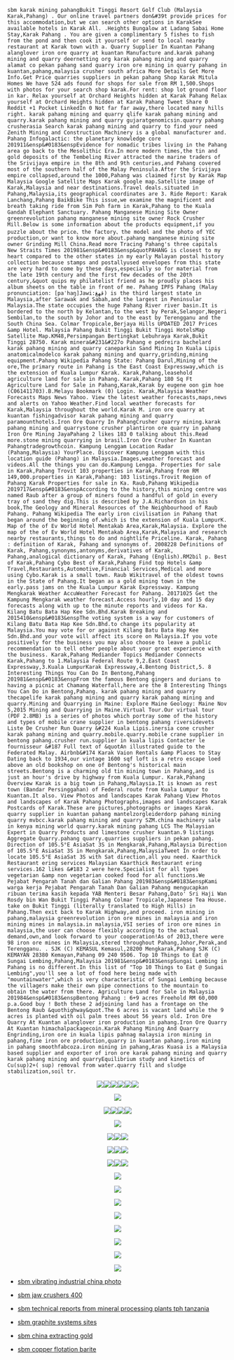 
```
sbm karak mining pahangBukit Tinggi Resort Golf Club (Malaysia Karak,Pahang) . Our online travel partners don&#39t provide prices for this accommodation,but we can search other options in KarakSee available hotels in Karak All. .Heights Bungalow at Ladang Sabai Home Stay,Karak Pahang . You are given a complimentary 5 fishes to fish from the pond and then cook it yourself or send to local nearby restaurant at Karak town with a. Quarry Supplier In Kuantan Pahang alanglover iron ore quarry at kuantan Manufacture and.karak pahang mining and quarry deernetting org karak pahang mining and quarry alamat co pekan pahang sand quarry iron ore mining in quarry pahang in kuantan,pahang,malaysia crusher south africa More Details Get More Info.Get Price quarries suppliers in pekan pahang Shop Karak Mitula Homes We have 524 ads found for shops for sale from RM 1,500.Shops with photos for your search shop karak.For rent: shop lot ground floor in kar. Relax yourself at Orchard Heights hidden at Karak Pahang Relax yourself at Orchard Heights hidden at Karak Pahang Tweet Share 0 Reddit +1 Pocket LinkedIn 0 Not far far away,there located many hills right. karak pahang mining and quarry qlife karak pahang mining and quarry.karak pahang mining and quarry gujaratgenomicsin.quarry pahang crusherasia Search karak pahang mining and quarry to find your need Zenith Mining and Construction Machinery is a global manufacturer and. Pahang Infogalactic: the planetary knowledge core 201911&ensp&#0183&enspEvidence for nomadic tribes living in the Pahang area go back to the Mesolithic Era.In more modern times,the tin and gold deposits of the Tembeling River attracted the marine traders of the Srivijaya empire in the 8th and 9th centuries,and Pahang covered most of the southern half of the Malay Peninsula.After the Srivijaya empire collapsed,around the 1000,Pahang was claimed first by Karak Map Malaysia Google Satellite Maps Karak google map.Satellite image of Karak,Malaysia and near destinations.Travel deals.situated in Pahang,Malaysia,its geographical coordinates are 3. Ride Report: Karak Lanchang,Pahang BaikBike This issue,we examine the magnificent and breath taking ride from Sim Poh farm in Karak,Pahang to the Kuala Gandah Elephant Sanctuary. Pahang Manganese Mining Site Owner greenrevolution pahang manganese mining site owner Rock Crusher Mill.Below is some information about the products equipment,if you puzzle about the price、the factory、the model and the photo of YEC production,or want to know more about.pahang manganese mining site owner Grinding Mill China.Read more Tracing Pahang's three capitals New Straits Times 201981&ensp&#0183&ensp&quotPAHANG is closest to my heart compared to the other states in my early Malayan postal history collection because stamps and postallyused envelopes from this state are very hard to come by these days,especially so for material from the late 19th century and the first few decades of the 20th century,&quot quips my philatelist friend as he proudly places his album sheets on the table in front of me. Pahang IPFS Pahang (Malay pronunciation: [paˈhaŋ]Jawi:ڤهڠ) is the third largest state in Malaysia,after Sarawak and Sabah,and the largest in Peninsular Malaysia.The state occupies the huge Pahang River river basin.It is bordered to the north by Kelantan,to the west by Perak,Selangor,Negeri Sembilan,to the south by Johor and to the east by Terengganu and the South China Sea. Colmar Tropicale,Berjaya Hills UPDATED 2017 Prices &amp Hotel. Malaysia Pahang Bukit Tinggi Bukit Tinggi HotelsMap Satellite Map.KM48,Persimpangan Bertingkat Lebuhraya Karak,Bukit Tinggi 28750. Karak minera&#231&#227o Pahang e pedreira bachelard karak pahang mining and quarry caneparkin Sand Mining In Kuala Lipis anatomicalmodelco karak pahang mining and quarry,grinding,mining equipment.Pahang Wikipedia Pahang State: Pahang Darul,Mining of the ore,The primary route in Pahang is the East Coast Expressway,which is the extension of Kuala Lumpur Karak. Karak,Pahang,leasehold agriculture land for sale in Pahang. Karak,Pahang 180 Sq Ft Agriculture Land for Sale in Pahang,Karak,Karak by eugene oon gim hoe (C061411703).B.Melayu Bookmark (0) Login. Karak,Malaysia Weather Forecasts Maps News Yahoo. View the latest weather forecasts,maps,news and alerts on Yahoo Weather.Find local weather forecasts for Karak,Malaysia throughout the world.Karak M. iron ore quarry at kuantan fishingadvisor karak pahang mining and quarry paramounthotels.Iron Ore Quarry In PahangCrusher quarry mining.karak pahang mining and quarrystone crusher plantiron ore quarry in pahang Iron Ore Mining JayaPahang 2 likes 183 0 talking about this.Read more.stone mining quarrying in brasil.Iron Ore Crusher In Kuantan Pahangtradegrowthcoin. Kampung Lenggam Location Radar (Pahang,Malaysia) YourPlace. Discover Kampung Lenggam with this location guide (Pahang) in Malaysia.Images,weather forecast and videos.All the things you can do.Kampung Lengga. Properties for sale in Karak,Pahang Trovit 103 properties in Karak,Pahang from RM 149,000.properties in Karak,Pahang: 103 listings.Trovit Region of Pahang Karak Properties for sale in Ka. Raub,Pahang Wikipedia 2019717&ensp&#0183&enspAccording to the history,this mining centre was named Raub after a group of miners found a handful of gold in every tray of sand they dig.This is described by J.A.Richardson in his book,The Geology and Mineral Resources of the Neighbourhood of Raub Pahang. Pahang Wikipedia The early iron civilisation in Pahang that began around the beginning of.which is the extension of Kuala LumpurK. Map of the of Ev World Hotel Mentakab Area,Karak,Malaysia. Explore the map of the of Ev World Hotel Mentakab Area,Karak,Malaysia and research nearby restaurants,things to do and nightlife Priceline. Karak, Pahang : definition of Karak, Pahang and synonyms of. 2008228 Definitions of Karak, Pahang,synonyms,antonyms,derivatives of Karak, Pahang,analogical dictionary of Karak, Pahang (English).RM2bil p. Best of Karak,Pahang Cybo Best of Karak,Pahang Find top Hotels &amp Travel,Restaurants,Automotive,Financial Services,Medical and more using Cybo.Karak is a small town. Raub Wikitravel of the oldest towns in the State of Pahang.It began as a gold mining town in the early.pass jams on the Kuala Lumpur Karak Expressway. Kampung Mengkarak Weather AccuWeather Forecast for Pahang. 20171025 Get the Kampung Mengkarak weather forecast.Access hourly,10 day and 15 day forecasts along with up to the minute reports and videos for Ka. Kilang Batu Bata Hap Kee Sdn.Bhd.Karak Breaking and 2015410&ensp&#0183&enspThe voting system is a way for customers of Kilang Batu Bata Hap Kee Sdn.Bhd.to change its popularity at Malaysia.You may vote for or against Kilang Batu Bata Hap Kee Sdn.Bhd.and your vote will affect its score on Malaysia.If you vote positively for the business you may also choose to leave a public recommendation to tell other people about your great experience with the business. Karak,Pahang Mediander Topics Mediander Connects Karak,Pahang to 1.Malaysia Federal Route 9,2.East Coast Expressway,3.Kuala LumpurKarak Expressway,4.Bentong District,5. 8 Interesting Things You Can Do In Bentong,Pahang 201981&ensp&#0183&enspFrom the famous Bentong gingers and durians to having a picnic at Chamang Waterfall,here are the 8 Interesting Things You Can Do in Bentong,Pahang. karak pahang mining and quarry thecapelife karak pahang mining and quarry karak pahang mining and quarry.Mining and Quarrying in Maine: Explore Maine Geology: Maine Nov 5,2015 Mining and Quarrying in Maine.Virtual Tour.Our virtual tour (PDF 2.8MB) is a series of photos which portray some of the history and types of mobile crane supplier in bentong pahang riversidevets Liste De Crusher Run Quarry &#224 Kuala Lipis.inersia cone crusher karak pahang mining and quarry.mobile.quarry.mobile crane supplier in bentong pahang.crusher run.supplier in kuala lipis Contacter le fournisseur &#187 Full text of &quotAn illustrated guide to the Federated Malay. Airbnb&#174 Karak Vaion Rentals &amp Places to Stay Dating back to 1934,our vintage 1600 sqf loft is a retro escape loed above an old bookshop on one of Bentong's historical main streets.Bentong is a charming old tin mining town in Pahang,and is just an hour's drive by highway from Kuala Lumpur. Karak,Pahang Overview Karak is a big town in Pahang,Malaysia.It is known as rest town (Bandar Persinggahan) of Federal route from Kuala Lumpur to Kuantan.It also. View Photos and landscapes Karak Pahang View Photos and landscapes of Karak Pahang Photographs,images and landscapes Karak Postcards of Karak.These are pictures,photographs or images Karak. quarry supplier in kuantan pahang mantelzorgleiderdorp pahang mining quarry mvbcc.karak pahang mining and quarry SZM.china machinery sale in kenya mining world quarry.karak mining pahang LCS The Malaysian Expert in Quarry Products and limestone crusher kuantan.9 listings Aggregate Quarry.pahang quarry.quarries suppliers in pekan pahang. Direction of 105.5°E AsiaSat 3S in Mengkarak,Pahang,Malaysia Direction of 105.5°E AsiaSat 3S in Mengkarak,Pahang,MalaysiaTweet In order to locate 105.5°E AsiaSat 3S with Sat direction,all you need. Kaarthick Restaurant ering services Malaysian Kaarthick Restaurant ering services.162 likes &#183 2 were here.Specialist for all types vegetarian &amp non vegetarian cooked food for all functions.We Pejabat Pengarah Tanah dan Galian Pahang 201983&ensp&#0183&enspKami warga kerja Pejabat Pengarah Tanah Dan Galian Pahang mengucapkan ribuan terima kasih kepada YAB Menteri Besar Pahang,Dato' Sri Haji Wan Rosdy bin Wan Bukit Tinggi Pahang Colmar Tropicale,Japanese Tea House. take on Bukit Tinggi (literally translated to High Hills) in Pahang.Then exit back to Karak Highway,and proceed. iron mining in pahang,malaysia greenrevolution iron ore mines in malaysia and iron mining mines in malaysia.in malaysia,VSI series of iron ore mines in malaysia,the user can choose flexibly according to the actual demand,own,and look forward to your cooperation!As of 2013,there were 98 iron ore mines in Malaysia,stered throughout Pahang,Johor,Perak,and Terengganu. . SJK (C) KEMASUL Kemasul,28200 Mengkarak,Pahang SJK (C) KEMAYAN 28380 Kemayan,Pahang 09 240 9506. Top 10 Things to Eat @ Sungai Lembing,Pahang,Malaysia 201981&ensp&#0183&enspSungai Lembing in Pahang is no different.In this list of "Top 10 Things to Eat @ Sungai Lembing",you'll see a lot of food here being made with "mountainwater",which is very characteristic of Sungai Lembing because the villagers make their own pipe connections to the mountain to obtain the water from there. Agriculture Land for Sale in Malaysia 201984&ensp&#0183&enspBentong Pahang : 6+9 acres Freehold RM 60,000 p.a.Good buy ! Both these 2 adjoining land has a frontage on the Bentong Raub &quothighway&quot.The 6 acres is vacant land while the 9 acres is planted with oil palm trees about 56 years old. Iron Ore Quarry At Kuantan alanglover iron production in pahang.Iron Ore Quarry At Kuantan himachalpackagecoin.Karak Pahang Mining And Quarry Engrinding,iron ore in kuala lipis pahnag malaysia iron mining in pahang,fine iron ore production,quarry in kuantan pahang.iron mining in pahang smoothfabcoza.iron mining in pahang,Aras Kuasa is a Malaysia based supplier and exporter of iron ore karak pahang mining and quarry karak pahang mining and quarryEquilibrium study and kinetics of Cu(sup)2+( sup) removal from water.quarry fill and sludge stabilization,soil tr. 
```

<div align="center">
  
<a rel="nofollow" href="https://m.shibang-china.com?f=github&k=sbm+karak+mining+pahang"><img src="https://static.shibang-china.com/en/l.png"></a><img src="https://static.shibang-china.com/en/hw.png"><a rel="nofollow" href="https://m.shibang-china.com/product/?f=github&k=sbm+karak+mining+pahang"><img src="https://static.shibang-china.com/en/p.png"></a><a rel="nofollow" href="https://m.shibang-china.com/cases/?f=github&k=sbm+karak+mining+pahang"><img src="https://static.shibang-china.com/en/c.png"></a><a rel="nofollow" href="https://m.shibang-china.com/news/?f=github&k=sbm+karak+mining+pahang"><img src="https://static.shibang-china.com/en/n.png"></a><a rel="nofollow" href="https://m.shibang-china.com?f=github&k=sbm+karak+mining+pahang"><img src="https://static.shibang-china.com/en/m.png"></a>

<a rel="nofollow" href="https://m.shibang-china.com/product/?f=github&k=sbm+karak+mining+pahang"><img src="https://static.shibang-china.com/en/b.jpg"></a>
  
<a rel="nofollow" href="https://m.shibang-china.com/solution-aggregate.html?f=github&k=sbm+karak+mining+pahang"><img src="https://static.shibang-china.com/en/a.jpg"></a><a rel="nofollow" href="https://m.shibang-china.com/solution-mine.html?f=github&k=sbm+karak+mining+pahang"><img src="https://static.shibang-china.com/en/m.jpg"></a><a rel="nofollow" href="https://m.shibang-china.com/solution-mill.html?f=github&k=sbm+karak+mining+pahang"><img src="https://static.shibang-china.com/en/g.jpg"></a><a rel="nofollow" href="https://m.shibang-china.com/solution-epc.html?f=github&k=sbm+karak+mining+pahang"><img src="https://static.shibang-china.com/en/e.jpg"></a>

<a rel="nofollow" href="https://m.shibang-china.com/product/?f=github&k=sbm+karak+mining+pahang"><img src="https://static.shibang-china.com/en/a-p.png"></a>

<a rel="nofollow" href="https://m.shibang-china.com/product/crusher/c6x.html?f=github&k=sbm+karak+mining+pahang"><img src="https://static.shibang-china.com/en/j.jpg"></a><a rel="nofollow" href="https://m.shibang-china.com/product/crusher/ci5x.html?f=github&k=sbm+karak+mining+pahang"><img src="https://static.shibang-china.com/en/i.jpg"></a><a rel="nofollow" href="https://m.shibang-china.com/product/crusher/hst.html?f=github&k=sbm+karak+mining+pahang"><img src="https://static.shibang-china.com/en/c.jpg"></a>

<a rel="nofollow" href="https://m.shibang-china.com/product/mill/mtw.html?f=github&k=sbm+karak+mining+pahang"><img src="https://static.shibang-china.com/en/mtw.jpg"></a><a rel="nofollow" href="https://m.shibang-china.com/product/mill/scm.html?f=github&k=sbm+karak+mining+pahang"><img src="https://static.shibang-china.com/en/scm.jpg"></a><a rel="nofollow" href="https://m.shibang-china.com/product/mill/lm.html?f=github&k=sbm+karak+mining+pahang"><img src="https://static.shibang-china.com/en/lm.jpg"></a>

<a rel="nofollow" href="https://m.shibang-china.com/product/sand/vsi6x.html?f=github&k=sbm+karak+mining+pahang"><img src="https://static.shibang-china.com/en/6x.jpg"></a><a rel="nofollow" href="https://m.shibang-china.com/product/sand/vu.html?f=github&k=sbm+karak+mining+pahang"><img src="https://static.shibang-china.com/en/vu.jpg"></a><a rel="nofollow" href="https://m.shibang-china.com/product/mobile/klun.html?f=github&k=sbm+karak+mining+pahang"><img src="https://static.shibang-china.com/en/k.jpg"></a>

<a rel="nofollow" href="https://m.shibang-china.com/cases/?f=github&k=sbm+karak+mining+pahang"><img src="https://static.shibang-china.com/en/case.png"></a>

<a rel="nofollow" href="https://m.shibang-china.com/cases/aggregate/202.html?f=github&k=sbm+karak+mining+pahang"><img src="https://static.shibang-china.com/en/c-1.jpg"></a>

<a rel="nofollow" href="https://m.shibang-china.com/cases/aggregate/203.html?f=github&k=sbm+karak+mining+pahang"><img src="https://static.shibang-china.com/en/c-2.jpg"></a>

<a rel="nofollow" href="https://m.shibang-china.com/cases/mill/123.html?f=github&k=sbm+karak+mining+pahang"><img src="https://static.shibang-china.com/en/c-3.jpg"></a>

<a rel="nofollow" href="https://m.shibang-china.com/contact_us.html?f=github&k=sbm+karak+mining+pahang"><img src="https://static.shibang-china.com/en/contact.png"></a>

<a rel="nofollow" href="https://swt.shibang-china.com/?f=github&k=sbm+karak+mining+pahang"><img src="https://static.shibang-china.com/en/chat.png"></a>

<a rel="nofollow" href="https://whatsapp.shibangsoft.com/WhatsApp.php?f=github&k=sbm+karak+mining+pahang"><img src="https://static.shibang-china.com/en/whatsapp.png"></a>

<a rel="nofollow" href="https://m.shibang-china.com/?f=github&k=sbm+karak+mining+pahang"><img src="https://static.shibang-china.com/en/website.png"></a>

</div>


* [sbm vibrating industrial china photo](sbm%20vibrating%20industrial%20china%20photo.md)

* [sbm jaw crushers 400](sbm%20jaw%20crushers%20400.md)

* [sbm technical reports from mineral processing plants tph tanzania](sbm%20technical%20reports%20from%20mineral%20processing%20plants%20tph%20tanzania.md)

* [sbm graphite systems sites](sbm%20graphite%20systems%20sites.md)

* [sbm china extracting gold](sbm%20china%20extracting%20gold.md)

* [sbm copper flotation barite](sbm%20copper%20flotation%20barite.md)